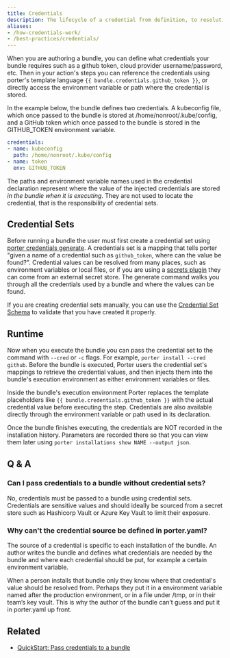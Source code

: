 ```yaml
---
title: Credentials
description: The lifecycle of a credential from definition, to resolution, and finally injection at runtime
aliases:
- /how-credentials-work/
- /best-practices/credentials/
---
```


When you are authoring a bundle, you can define what credentials your bundle
requires such as a github token, cloud provider username/password, etc. Then in
your action's steps you can reference the credentials using porter's template
language `{{ bundle.credentials.github_token }}`, or directly access the 
environment variable or path where the credential is stored.

In the example below, the bundle defines two credentials. A kubeconfig file,
which once passed to the bundle is stored at /home/nonroot/.kube/config, and a GitHub
token which once passed to the bundle is stored in the GITHUB_TOKEN environment
variable.

```yaml
credentials:
- name: kubeconfig
  path: /home/nonroot/.kube/config
- name: token
  env: GITHUB_TOKEN
```

The paths and environment variable names used in the credential
declaration represent where the value of the injected credentials are stored
_in the bundle when it is executing_. They are not used to locate the credential,
that is the responsibility of credential sets.

## Credential Sets

Before running a bundle the user must first create a credential set using
[porter credentials generate][generate]. A credentials set is a mapping that tells porter
"given a name of a credential such as `github_token`, where can the value be
found?". Credential values can be resolved from many places, such as environment
variables or local files, or if you are using a [secrets
plugin](/plugins/types/#secrets) they can come from an external secret store.
The generate command walks you through all the credentials used by a bundle and
where the values can be found.

If you are creating credential sets manually, you can use the [Credential Set Schema]
to validate that you have created it properly.

[Credential Set Schema]: /src/pkg/schema/credential-set.schema.json

## Runtime

Now when you execute the bundle you can pass the credential set to the command
with `--cred` or `-c` flags. For example, `porter install --cred github`. Before the
bundle is executed, Porter users the credential set's mappings to retrieve the
credential values, and then injects them into the bundle's execution environment 
as either environment variables or files.

Inside the bundle's execution environment Porter replaces the template placeholders
like `{{ bundle.credentials.github_token }}` with the actual credential value
before executing the step. Credentials are also available directly through the
environment variable or path used in its declaration.

Once the bundle finishes executing, the credentials are NOT recorded in the
installation history. Parameters are recorded there so that you can view them
later using `porter installations show NAME --output json`.

## Q & A

### Can I pass credentials to a bundle without credential sets?

No, credentials must be passed to a bundle using credential sets.
Credentials are sensitive values and should ideally be sourced from a secret store such as Hashicorp Vault or Azure Key Vault to limit their exposure.

### Why can't the credential source be defined in porter.yaml?

The source of a credential is specific to each installation of the bundle. An
author writes the bundle and defines what credentials are needed by the bundle
and where each credential should be put, for example a certain environment
variable.

When a person installs that bundle only they know where that credential's value
should be resolved from. Perhaps they put it in a environment variable named
after the production environment, or in a file under /tmp, or in their team’s
key vault. This is why the author of the bundle can’t guess and put it in
porter.yaml up front.

[generate]: /cli/porter_credentials_generate/

## Related

* [QuickStart: Pass credentials to a bundle](/quickstart/credentials/)
